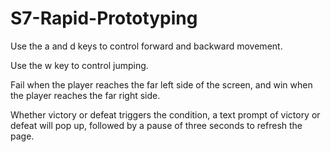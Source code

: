 # S7-Rapid-Prototyping

Use the a and d keys to control forward and backward movement.

Use the w key to control jumping.

Fail when the player reaches the far left side of the screen, and win when the player reaches the far right side.

Whether victory or defeat triggers the condition, a text prompt of victory or defeat will pop up, followed by a pause of three seconds to refresh the page.
